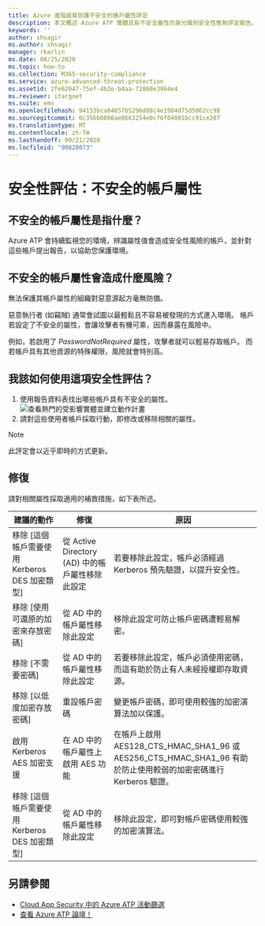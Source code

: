 ```yaml
---
title: Azure 進階威脅防護不安全的帳戶屬性評定
description: 本文概述 Azure ATP 實體具有不安全屬性的身分識別安全性態勢評定報告。
keywords: ''
author: shsagir
ms.author: shsagir
manager: rkarlin
ms.date: 08/25/2020
ms.topic: how-to
ms.collection: M365-security-compliance
ms.service: azure-advanced-threat-protection
ms.assetid: 2fe62047-75ef-4b2e-b4aa-72860e39b4e4
ms.reviewer: itargoet
ms.suite: ems
ms.openlocfilehash: 94153bca84657b5296d88c4e1984d75d5062cc98
ms.sourcegitcommit: 0c356b0860ae8663254e0cf6f04001bcc91ce207
ms.translationtype: MT
ms.contentlocale: zh-TW
ms.lasthandoff: 09/21/2020
ms.locfileid: "90828073"
---
```

# <a name="security-assessment-unsecure-account-attributes"></a>安全性評估：不安全的帳戶屬性

## <a name="what-are-unsecure-account-attributes"></a>不安全的帳戶屬性是指什麼？

Azure ATP 會持續監視您的環境，辨識屬性值會造成安全性風險的帳戶，並針對這些帳戶提出報告，以協助您保護環境。

## <a name="what-risk-do-unsecure-account-attributes-pose"></a>不安全的帳戶屬性會造成什麼風險？

無法保護其帳戶屬性的組織對惡意源起方毫無防備。

惡意執行者 (如竊賊) 通常會試圖以最輕鬆且不容易被發現的方式進入環境。 帳戶若設定了不安全的屬性，會讓攻擊者有機可乘，因而暴露在風險中。

例如，若啟用了 *PasswordNotRequired* 屬性，攻擊者就可以輕易存取帳戶。 而若帳戶具有其他資源的特殊權限，風險就會特別高。

## <a name="how-do-i-use-this-security-assessment"></a>我該如何使用這項安全性評估？

1. 使用報告資料表找出哪些帳戶具有不安全的屬性。
    ![查看熱門的受影響實體並建立動作計畫](media/atp-cas-isp-unsecure-account-attributes-1.png)
1. 請對這些使用者帳戶採取行動，即修改或移除相關的屬性。

> [!NOTE]
> 此評定會以近乎即時的方式更新。

## <a name="remediation"></a>修復

請對相關屬性採取適用的補救措施，如下表所述。

| 建議的動作 | 修復 | 原因 |
| --- | --- | --- |
| 移除 [這個帳戶需要使用 Kerberos DES 加密類型]| 從 Active Directory (AD) 中的帳戶屬性移除此設定 | 若要移除此設定，帳戶必須經過 Kerberos 預先驗證，以提升安全性。 |
| 移除 [使用可還原的加密來存放密碼] | 從 AD 中的帳戶屬性移除此設定 | 移除此設定可防止帳戶密碼遭輕易解密。 |
| 移除 [不需要密碼] | 從 AD 中的帳戶屬性移除此設定 | 若要移除此設定，帳戶必須使用密碼，而這有助於防止有人未經授權即存取資源。 |
| 移除 [以低度加密存放密碼] | 重設帳戶密碼 | 變更帳戶密碼，即可使用較強的加密演算法加以保護。 |
| 啟用 Kerberos AES 加密支援 | 在 AD 中的帳戶屬性上啟用 AES 功能 | 在帳戶上啟用 AES128_CTS_HMAC_SHA1_96 或 AES256_CTS_HMAC_SHA1_96 有助於防止使用較弱的加密密碼進行 Kerberos 驗證。 |
| 移除 [這個帳戶需要使用 Kerberos DES 加密類型] | 從 AD 中的帳戶屬性移除此設定 | 移除此設定，即可對帳戶密碼使用較強的加密演算法。 |

## <a name="see-also"></a>另請參閱

- [Cloud App Security 中的 Azure ATP 活動篩選](activities-filtering-mcas.md)
- [查看 Azure ATP 論壇！](https://aka.ms/azureatpcommunity)

